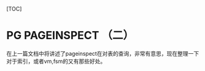 [TOC]

# PG PAGEINSPECT （二）

​	在上一篇文档中将讲述了pageinspect在对表的查询，非常有意思，现在整理一下对于索引，或者vm,fsm的又有那些好处。



​	













